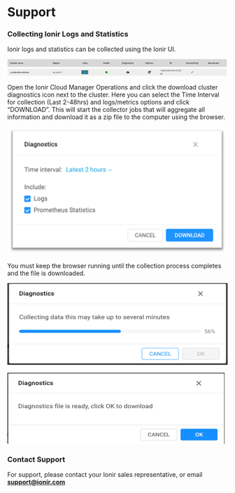 # Support

### Collecting Ionir Logs and Statistics

Ionir logs and statistics can be collected using the Ionir UI.

![](../.gitbook/assets/logs.png)

Open the Ionir Cloud Manager Operations and click the download cluster diagnostics icon next to the cluster. Here you can select the Time Interval for collection (Last 2-48hrs) and logs/metrics options and click “DOWNLOAD”. This will start the collector jobs that will aggregate all information and download it as a zip file to the computer using the browser.

![](<../.gitbook/assets/diag (1).png>)

You must keep the browser running until the collection process completes and the file is downloaded.

![](../.gitbook/assets/diag2.png)

![](../.gitbook/assets/diag3.png)

### Contact Support <a href="#_toc87789260" id="_toc87789260"></a>

For support, please contact your Ionir sales representative, or email [**support@ionir.com**](mailto:support@ionir.com)
